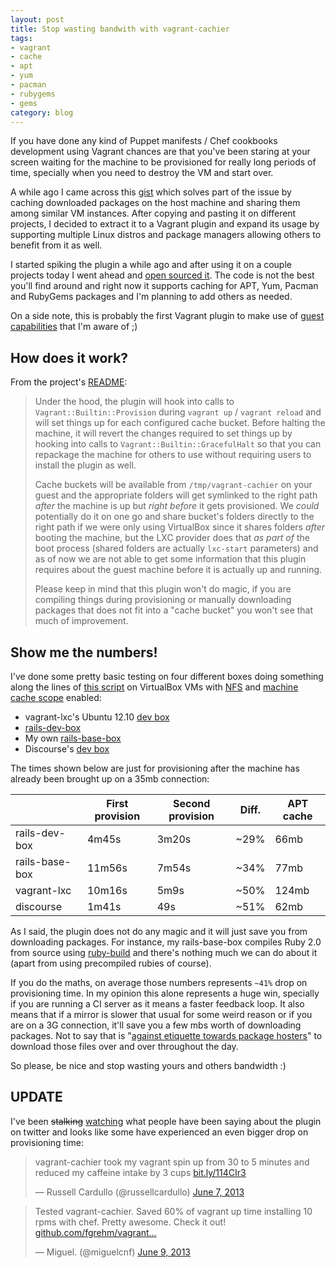 ```yaml
---
layout: post
title: Stop wasting bandwith with vagrant-cachier
tags:
- vagrant
- cache
- apt
- yum
- pacman
- rubygems
- gems
category: blog
---
```


If you have done any kind of Puppet manifests / Chef cookbooks development using
Vagrant chances are that you've been staring at your screen waiting for the machine
to be provisioned for really long periods of time, specially when you need to
destroy the VM and start over.

A while ago I came across this [gist](http://gist.github.com/juanje/3797297) which
solves part of the issue by caching downloaded packages on the host machine and
sharing them among similar VM instances. After copying and pasting it on different
projects, I decided to extract it to a Vagrant plugin and expand its usage by
supporting multiple Linux distros and package managers allowing others to benefit
from it as well.

I started spiking the plugin a while ago and after using it on a couple projects
today I went ahead and [open sourced it](https://github.com/fgrehm/vagrant-cachier).
The code is not the best you'll find around and right now it supports caching for
APT, Yum, Pacman and RubyGems packages and I'm planning to add others as needed.

On a side note, this is probably the first Vagrant plugin to make use of
[guest capabilities](http://docs.vagrantup.com/v2/plugins/guest-capabilities.html)
that I'm aware of ;)

## How does it work?

From the project's [README](https://github.com/fgrehm/vagrant-cachier/blob/master/README.md):

> Under the hood, the plugin will hook into calls to `Vagrant::Builtin::Provision` during `vagrant up` / `vagrant reload` and will set things up for each configured cache bucket. Before halting the machine, it will revert the changes required to set things up by hooking into calls to `Vagrant::Builtin::GracefulHalt` so that you can repackage the machine for others to use without requiring users to install the plugin as well.
>
> Cache buckets will be available from `/tmp/vagrant-cachier` on your guest and the appropriate folders will get symlinked to the right path _after_ the machine is up but _right before_ it gets provisioned. We _could_ potentially do it on one go and share bucket's folders directly to the right path if we were only using VirtualBox since it shares folders _after_ booting the machine, but the LXC provider does that _as part of_ the boot process (shared folders are actually `lxc-start` parameters) and as of now we are not able to get some information that this plugin requires about the guest machine before it is actually up and running.
>
> Please keep in mind that this plugin won't do magic, if you are compiling things during provisioning or manually downloading packages that does not fit into a "cache bucket" you won't see that much of improvement.


## Show me the numbers!

I've done some pretty basic testing on four different boxes doing something along
the lines of [this script](https://gist.github.com/fgrehm/1b4025f65a66bdbccc12)
on VirtualBox VMs with [NFS](/blog/2013/01/17/100-percent-on-vagrant/#enable_nfs)
and [machine cache scope](https://github.com/fgrehm/vagrant-cachier#cache-scope)
enabled:

* vagrant-lxc's Ubuntu 12.10 [dev box](https://github.com/fgrehm/vagrant-lxc#using-virtualbox-for-development)
* [rails-dev-box](https://github.com/rails/rails-dev-box)
* My own [rails-base-box](https://github.com/fgrehm/rails-base-box)
* Discourse's [dev box](https://github.com/discourse/discourse/blob/master/Vagrantfile)

The times shown below are just for provisioning after the machine has already been
brought up on a 35mb connection:

|                | First provision | Second provision | Diff.  | APT cache |
| ---            | ---             | ---              | ---    | ---       |
| rails-dev-box  | 4m45s           | 3m20s            | ~29%   | 66mb      |
| rails-base-box | 11m56s          | 7m54s            | ~34%   | 77mb      |
| vagrant-lxc    | 10m16s          | 5m9s             | ~50%   | 124mb     |
| discourse      | 1m41s           | 49s              | ~51%   | 62mb      |


As I said, the plugin does not do any magic and it will just save you from downloading
packages. For instance, my rails-base-box compiles Ruby 2.0 from source using [ruby-build](https://github.com/sstephenson/ruby-build)
and there's nothing much we can do about it (apart from using precompiled rubies of course).

If you do the maths, on average those numbers represents `~41%` drop on provisioning time.
In my opinion this alone represents a huge win, specially if you are running
a CI server as it means a faster feedback loop. It also means that if a mirror is slower
that usual for some weird reason or if you are on a 3G connection, it'll save you a few mbs
worth of downloading packages. Not to say that is "[against etiquette towards package hosters](https://github.com/sstephenson/ruby-build/pull/232)"
to download those files over and over throughout the day.

So please, be nice and stop wasting yours and others bandwidth :)

## UPDATE

I've been <s>stalking</s> [watching](https://twitter.com/search?q=vagrant%20cachier)
what people have been saying about the plugin on twitter and looks like some have
experienced an even bigger drop on provisioning time:

<blockquote class="twitter-tweet" data-cards="hidden"><p>vagrant-cachier took my vagrant spin up from 30 to 5 minutes and reduced my caffeine intake by 3 cups <a href="http://t.co/V0uYpr3U0y" title="http://bit.ly/114CIr3">bit.ly/114CIr3</a></p>&mdash; Russell Cardullo (@russellcardullo) <a href="https://twitter.com/russellcardullo/status/343070870744494080">June 7, 2013</a></blockquote>
<blockquote class="twitter-tweet" data-cards="hidden"><p>Tested vagrant-cachier. Saved 60% of vagrant up time installing 10 rpms with chef. Pretty awesome. Check it out! <a href="https://t.co/HfbLJNP7GH" title="https://github.com/fgrehm/vagrant-cachier">github.com/fgrehm/vagrant…</a></p>&mdash; Miguel. (@miguelcnf) <a href="https://twitter.com/miguelcnf/status/343757107058847746">June 9, 2013</a></blockquote>
<script async="true" src="//platform.twitter.com/widgets.js" charset="utf-8"></script>
